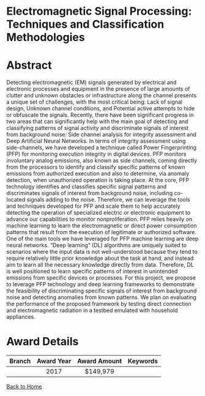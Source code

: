 
Electromagnetic Signal Processing: Techniques and Classification Methodologies
==============================================================================

# Abstract


Detecting electromagnetic (EM) signals generated by electrical and electronic processes and equipment in the presence of large amounts of clutter and unknown obstacles or infrastructure along the channel presents a unique set of challenges, with the most critical being: Lack of signal design, Unknown channel conditions, and Potential active attempts to hide or obfuscate the signals. Recently, there have been significant progress in two areas that can significantly help with the main goal of detecting and classifying patterns of signal activity and discriminate signals of interest from background noise: Side channel analysis for integrity assessment and Deep Artificial Neural Networks. In terms of integrity assessment using side-channels, we have developed a technique called Power Fingerprinting (PFP) for monitoring execution integrity in digital devices. PFP monitors involuntary analog emissions, also known as side channels, coming directly from the processors to identify and classify specific patterns of known emissions from authorized execution and also to determine, via anomaly detection, when unauthorized operation is taking place. At the core, PFP technology identifies and classifies specific signal patterns and discriminates signals of interest from background noise, including co-located signals adding to the noise. Therefore, we can leverage the tools and techniques developed for PFP and scale them to help accurately detecting the operation of specialized electric or electronic equipment to advance our capabilities to monitor nonproliferation. PFP relies heavily on machine learning to learn the electromagnetic or direct power consumption patterns that result from the execution of legitimate or authorized software. One of the main tools we have leveraged for PFP machine learning are deep neural networks. “Deep learning” (DL) algorithms are uniquely suited to scenarios where the input data is not well-understood because they tend to require relatively little prior knowledge about the task at hand, and instead aim to learn all the necessary knowledge directly from data. Therefore, DL is well positioned to learn specific patterns of interest in unintended emissions from specific devices or processes. For this project, we propose to leverage PFP technology and deep learning frameworks to demonstrate the feasibility of discriminating specific signals of interest from background noise and detecting anomalies from known patterns. We plan on evaluating the performance of the proposed framework by testing direct connection and electromagnetic radiation in a testbed emulated with household appliances.  

# Award Details

|Branch|Award Year|Award Amount|Keywords|
| :---: | :---: | :---: | :---: |
||2017|$149,979||
  
  


[Back to Home](https://github.com/chrischow/dod_sbir_awards#725)